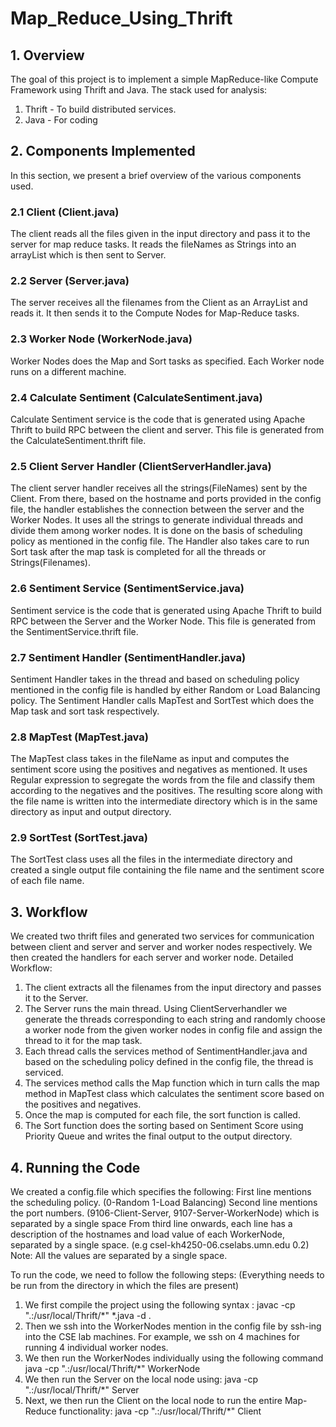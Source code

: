 # Map_Reduce_Using_Thrift

## 1. Overview
The goal of this project is to implement a simple MapReduce-like Compute Framework using Thrift and Java.
The stack used for analysis:
1. Thrift ​- To build distributed services.
2. Java​ - For coding

## 2. Components Implemented
In this section, we present a brief overview of the various components used.
### 2.1 Client (Client.java)
The client reads all the files given in the input directory and pass it to the server for map reduce tasks. It reads the fileNames as Strings into an arrayList which is then sent to Server.
### 2.2 Server (Server.java)
The server receives all the filenames from the Client as an ArrayList and reads it. It then sends it to the Compute Nodes for Map-Reduce tasks.
### 2.3 Worker Node (WorkerNode.java)
Worker Nodes does the Map and Sort tasks as specified. Each Worker node runs on a different machine.
### 2.4 Calculate Sentiment (CalculateSentiment.java)
Calculate Sentiment service is the code that is generated using Apache Thrift to build RPC between the client and server. This file is generated from the CalculateSentiment.thrift file.
### 2.5 Client Server Handler (ClientServerHandler.java)
The client server handler receives all the strings(FileNames) sent by the Client. From there, based on the hostname and ports provided in the config file, the handler establishes the connection between the server and the Worker Nodes. It uses all the strings to generate individual threads and divide them among worker nodes. It is done on the basis of scheduling policy as mentioned in the config file. The Handler also takes care to run Sort task after the map task is completed for all the threads or Strings(Filenames).
### 2.6 Sentiment Service (SentimentService.java)
Sentiment service is the code that is generated using Apache Thrift to build RPC between the Server and the Worker Node. This file is generated from the SentimentService.thrift file.
### 2.7 Sentiment Handler (SentimentHandler.java)
Sentiment Handler takes in the thread and based on scheduling policy mentioned in the config file is handled by either Random or Load Balancing policy. The Sentiment Handler calls MapTest and SortTest which does the Map task and sort task respectively.
### 2.8 MapTest (MapTest.java)
The MapTest class takes in the fileName as input and computes the sentiment score using the positives and negatives as mentioned. It uses Regular expression to segregate the words from the file and classify them according to the negatives and the positives. The resulting score along with the file name is written into the intermediate directory which is in the same directory as input and output directory.
### 2.9 SortTest (SortTest.java)
The SortTest class uses all the files in the intermediate directory and created a single output file containing the file name and the sentiment score of each file name.

## 3. Workflow
We created two thrift files and generated two services for communication between client and server and server and worker nodes respectively. We then created the handlers for each server and worker node.
Detailed Workflow:
1. The client extracts all the filenames from the input directory and passes it to the Server.
2. The Server runs the main thread. Using ClientServerhandler we generate the threads corresponding to each string and randomly choose a worker node from the given worker
nodes in config file and assign the thread to it for the map task.
3. Each thread calls the services method of SentimentHandler.java and based on the
scheduling policy defined in the config file, the thread is serviced.
4. The services method calls the Map function which in turn calls the map method in
MapTest class which calculates the sentiment score based on the positives and negatives.
5. Once the map is computed for each file, the sort function is called.
6. The Sort function does the sorting based on Sentiment Score using Priority Queue and
writes the final output to the output directory.

## 4. Running the Code
We created a config.file which specifies the following:
First line mentions the scheduling policy. (0-Random 1-Load Balancing)
Second line mentions the port numbers. (9106-Client-Server, 9107-Server-WorkerNode)
which is separated by a single space
From third line onwards, each line has a description of the hostnames and load value of each
WorkerNode, separated by a single space. (​e.g​ ​csel-kh4250-06.cselabs.umn.edu 0.2​)
Note: All the values are separated by a single space.

To run the code, we need to follow the following steps:
(Everything needs to be run from the directory in which the files are present)
1. We first compile the project using the following syntax :
javac -cp ".:/usr/local/Thrift/*" *.java -d .
2. Then we ssh into the WorkerNodes mention in the config file by ssh-ing into the CSE lab machines. For example, we ssh on 4 machines for running 4 individual worker nodes.
3. We then run the WorkerNodes individually using the following command
java -cp ".:/usr/local/Thrift/*" WorkerNode
4. We then run the Server on the local node using:
java -cp ".:/usr/local/Thrift/*" Server
5. Next, we then run the Client on the local node to run the entire Map-Reduce functionality:
java -cp ".:/usr/local/Thrift/*" Client
